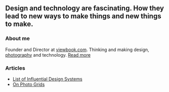 
## Design and technology are fascinating. How they lead to new ways to make things and new things to make.

### About me

Founder and Director at [viewbook.com](https://viewbook.com). Thinking and making design, [photography](https://rienswagerman.viewbook.com) and technology. [Read more](/about-me/)

### Articles

* [List of Influential Design Systems](/articles/design-systems/)
* [On Photo Grids](/articles/on-photo-grids/)
